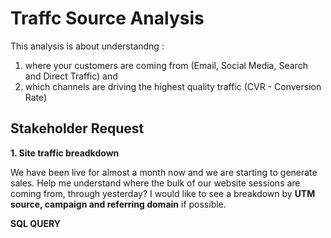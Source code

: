 # Traffc Source Analysis

This analysis is about understandng :
1. where your customers are coming from (Email, Social Media, Search and Direct Traffic) and
2. which channels are driving the highest quality traffic (CVR - Conversion Rate)

## Stakeholder Request 


**1. Site traffic breadkdown**

We have been live for almost a month now and we are starting to generate sales. Help me understand where the bulk of our website sessions are coming from, through yesterday?
I would like to see a breakdown by **UTM source, campaign and referring domain** if possible.

**SQL QUERY**




   
   
